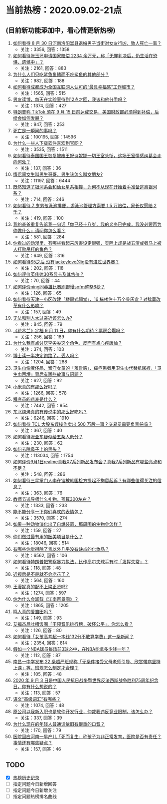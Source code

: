 # 当前热榜：2020.09.02-21点
## (目前新功能添加中，看心情更新热榜)
1. [如何看待 8 月 30 日河南洛阳嵩县退婚男子当街对女友行凶，致人死亡一事？](https://www.zhihu.com/question/418801887)
    * 关注：3356, 回答：1358
2. [如何看待张玉环申请国家赔偿 2234 余万元，称「无罪判决后，仍生活在恐惧、遗憾中」？](https://www.zhihu.com/question/418944932)
    * 关注：2161, 回答：883
3. [为什么人们只吃鲨鱼鱼鳍而不吃鲨鱼的其他部分？](https://www.zhihu.com/question/19598138)
    * 关注：982, 回答：188
4. [如何看待成都成为全国互联网人认可的“最具幸福感”工作城市？](https://www.zhihu.com/question/418839242)
    * 关注：1565, 回答：515
5. [男友读博，每天在实验室待到12点才回，我该和他分手吗？](https://www.zhihu.com/question/396181078)
    * 关注：1374, 回答：427
6. [特朗普称 TikTok 须在 9 月 15 日前达成交易，美国财政部必须得到补偿，后续会如何发展？](https://www.zhihu.com/question/418944640)
    * 关注：947, 回答：253
7. [死亡是一瞬间的事吗？](https://www.zhihu.com/question/19946806)
    * 关注：100195, 回答：14596
8. [为什么一些人下载软件喜欢到官网？](https://www.zhihu.com/question/30985440)
    * 关注：3535, 回答：1511
9. [如何看待泰国国王恢复被废王妃诗妮娜一切王室头衔，这场王室情感纠葛会走向何处？](https://www.zhihu.com/question/418585679)
    * 关注：137, 回答：36
10. [情侣间女生叫男生哥哥，男生该怎么叫女朋友?](https://www.zhihu.com/question/350937228)
    * 关注：11197, 回答：6444
11. [既然知道了银河系会和仙女星系相撞，为何不从现在开始着手准备逃离银河系？](https://www.zhihu.com/question/418014463)
    * 关注：714, 回答：246
12. [如何看待 7 岁男孩泳池排便，游泳池管理方索要 1.5 万赔偿，家长仅愿赔 2 千？](https://www.zhihu.com/question/418980739)
    * 关注：419, 回答：100
13. [我的爸爸重复告诉我一句话「你已经十八岁，我的义务已完成，我没必要再为你做什么」请问你怎么看？](https://www.zhihu.com/question/418878039)
    * 关注：581, 回答：284
14. [你看过的动漫里，有哪些看起来厉害设定很强，实际上却是战五渣或者马上被人打败吊打的角色？](https://www.zhihu.com/question/411602431)
    * 关注：649, 回答：316
15. [如何看待S5之后 没有jackeylove的ig没有进过世界赛？](https://www.zhihu.com/question/418569915)
    * 关注：202, 回答：118
16. [如何评价英伟达30系显卡及其售价？](https://www.zhihu.com/question/418917135)
    * 关注：70, 回答：44
17. [如何评价ning同英雄比赛刷野慢sofm整整6秒？](https://www.zhihu.com/question/418901337)
    * 关注：126, 回答：65
18. [如何看待天津一小区改建「楼房式祠堂」，16 栋楼住十万个骨灰盒？对殡葬改革有什么影响？](https://www.zhihu.com/question/418969498)
    * 关注：157, 回答：49
19. [无法和别人太过亲近该怎么办?](https://www.zhihu.com/question/418384281)
    * 关注：845, 回答：79
20. [《花木兰》定档 9 月 11 日，你有什么期待？票房会爆吗？](https://www.zhihu.com/question/418985215)
    * 关注：256, 回答：189
21. [为什么我有点讨厌李尖尖这个角色，反而有点心疼唐灿？](https://www.zhihu.com/question/414298250)
    * 关注：374, 回答：103
22. [博士读一半决定跑路了，丢人吗？](https://www.zhihu.com/question/418183181)
    * 关注：1204, 回答：288
23. [卫生巾像奢侈品、留守女童的「羞耻感」、癌症患者用卫生巾代替纸尿裤，「卫生巾困境」背后有哪些故事与问题？](https://www.zhihu.com/question/418815195)
    * 关注：627, 回答：92
24. [小米真的有那么好吗？](https://www.zhihu.com/question/411261855)
    * 关注：1266, 回答：578
25. [程序员的悲哀是什么？](https://www.zhihu.com/question/399148081)
    * 关注：7442, 回答：954
26. [东北烧烤真的有传说中的那么好吃吗？](https://www.zhihu.com/question/323830706)
    * 关注：6246, 回答：1910
27. [如何看待 TCL 大股东误操作卖出 500 万股一事？交易员需要负责任吗？](https://www.zhihu.com/question/418903861)
    * 关注：367, 回答：40
28. [如何看待张亚东疑似给五条人低分？](https://www.zhihu.com/question/418618348)
    * 关注：230, 回答：62
29. [如何去除鼻子上的黑头？](https://www.zhihu.com/question/27564370)
    * 关注：113034, 回答：1754
30. [如何评价9月1日realme真我X7系列新品发布会？真我7系列新品有哪些亮点和不足？](https://www.zhihu.com/question/418566463)
    * 关注：548, 回答：286
31. [如何看待三星掌门人李在镕被韩国检方提起不拘留起诉？有哪些值得关注的信息？](https://www.zhihu.com/question/418808029)
    * 关注：363, 回答：76
32. [教师节送导师什么礼物，预算300左右？](https://www.zhihu.com/question/25101953)
    * 关注：1333, 回答：233
33. [能不能分享一下你们喜欢的表情包？](https://www.zhihu.com/question/394823785)
    * 关注：3570, 回答：274
34. [如果一种动物演化出了自爆装置，那周围的生物会怎样？](https://www.zhihu.com/question/415851326)
    * 关注：159, 回答：27
35. [你们做过最有用的医美项目是什么？](https://www.zhihu.com/question/310105493)
    * 关注：18046, 回答：514
36. [有哪些你觉得除了贵以外几乎没有缺点的化妆品？](https://www.zhihu.com/question/34304348)
    * 关注：6562, 回答：106
37. [如何看待特朗普把警察暴力执法，比作高尔夫球手有时「发挥失常」？](https://www.zhihu.com/question/418816903)
    * 关注：118, 回答：48
38. [近视后是不是就不会老花了？](https://www.zhihu.com/question/418806226)
    * 关注：564, 回答：160
39. [王漫妮真的配不上梁正贤吗?](https://www.zhihu.com/question/410625863)
    * 关注：1274, 回答：597
40. [你为什么会卸载《江南百景图》？](https://www.zhihu.com/question/410860745)
    * 关注：1865, 回答：1205
41. [鸣人真的爱雏田吗？](https://www.zhihu.com/question/385630419)
    * 关注：149, 回答：93
42. [艾福杰尼吐槽饭圈「干预音乐排行榜，破坏公平」，你怎么看？](https://www.zhihu.com/question/418809059)
    * 关注：126, 回答：80
43. [如何看待「女孩高考超一本线132分不敢算学费」这一条新闻？](https://www.zhihu.com/question/417442042)
    * 关注：2354, 回答：814
44. [假如一个NBA球员每场前3球必中，在NBA能拿多少钱一年？](https://www.zhihu.com/question/417961534)
    * 关注：112, 回答：87
45. [南昌一中学发布 22 条超严班规称「无条件接受父母老师引导、欣赏带病坚持上课」等，班规怎么制定才合理？](https://www.zhihu.com/question/418960758)
    * 关注：105, 回答：48
46. [2020 年 9 月 3 日是中国人民抗日战争暨世界反法西斯战争胜利75周年纪念日，你有什么想说的？](https://www.zhihu.com/question/419017430)
    * 关注：113, 回答：57
47. [语文“高级词汇”有哪些？](https://www.zhihu.com/question/339037366)
    * 关注：1074, 回答：48
48. [原公司以我新入职也是软件开发行业，仲裁我违反竞业限制，该怎么办？](https://www.zhihu.com/question/413283603)
    * 关注：337, 回答：39
49. [为什么现在的年轻人普通话依旧有很重的口音？](https://www.zhihu.com/question/413521402)
    * 关注：170, 回答：79
50. [医院回应河南一早产儿「死而复生」称孩子为非正常发育，医院是否有责任？事情还有哪些疑点？](https://www.zhihu.com/question/418940254)
    * 关注：157, 回答：46
## TODO
* [x] [热榜历史记录](hot_history/AllHot.md)
* [ ] 指定问题今日新增回答
* [ ] 指定问题今日新增关注
* [ ] 指定问题热榜排名曲线
